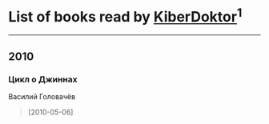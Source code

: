 # List of books read by [KiberDoktor](https://plus.google.com/u/0/109373108116388043138/)<sup>1</sup>
---

## 2010

### Цикл о Джиннах
Василий Головачёв
> [2010-05-06] 



